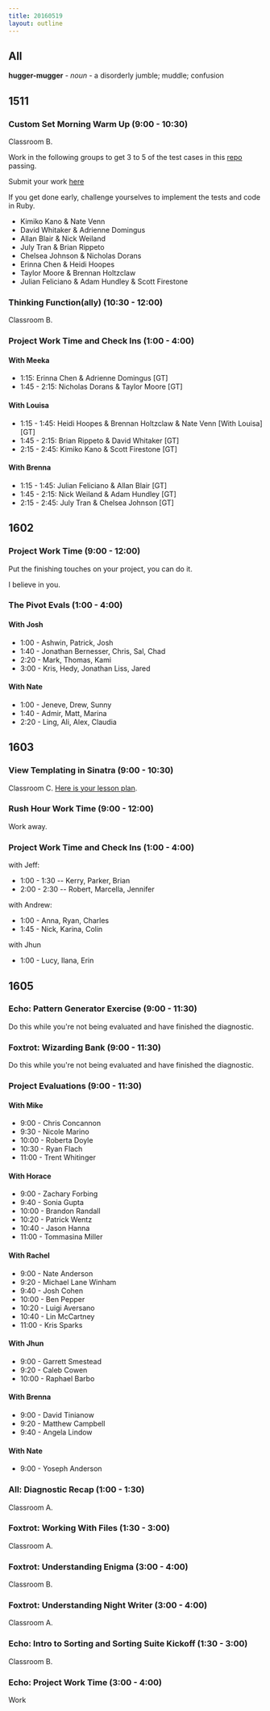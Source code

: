 ```yaml
---
title: 20160519
layout: outline
---
```


## All

**hugger-mugger** - _noun_ - a disorderly jumble; muddle; confusion

## 1511

### Custom Set Morning Warm Up (9:00 - 10:30)

Classroom B.

Work in the following groups to get 3 to 5 of the test cases in this [repo](https://github.com/rrgayhart/custom-set-exercism) passing.

Submit your work [here](https://gist.github.com/rrgayhart/314700cf94ae758121ea9af8706dcfc0)

If you get done early, challenge yourselves to implement the tests and code in Ruby.

* Kimiko Kano & Nate Venn
* David Whitaker & Adrienne Domingus
* Allan Blair & Nick Weiland
* July Tran & Brian Rippeto
* Chelsea Johnson & Nicholas Dorans
* Erinna Chen & Heidi Hoopes
* Taylor Moore & Brennan Holtzclaw
* Julian Feliciano & Adam Hundley & Scott Firestone

### Thinking Function(ally) (10:30 - 12:00)

Classroom B.

### Project Work Time and Check Ins (1:00 - 4:00)

#### With Meeka

* 1:15: Erinna Chen & Adrienne Domingus [GT]
* 1:45 - 2:15: Nicholas Dorans & Taylor Moore [GT]

#### With Louisa

* 1:15 - 1:45: Heidi Hoopes & Brennan Holtzclaw & Nate Venn [With Louisa] [GT]
* 1:45 - 2:15: Brian Rippeto & David Whitaker [GT]
* 2:15 - 2:45: Kimiko Kano & Scott Firestone [GT]

#### With Brenna

* 1:15 - 1:45: Julian Feliciano & Allan Blair [GT]
* 1:45 - 2:15: Nick Weiland & Adam Hundley [GT]
* 2:15 - 2:45: July Tran & Chelsea Johnson [GT]

## 1602

### Project Work Time (9:00 - 12:00)

Put the finishing touches on your project, you can do it.

I believe in you.

### The Pivot Evals (1:00 - 4:00)

#### With Josh
  - 1:00 - Ashwin, Patrick, Josh
  - 1:40 - Jonathan Bernesser, Chris, Sal, Chad
  - 2:20 - Mark, Thomas, Kami
  - 3:00 - Kris, Hedy, Jonathan Liss, Jared

#### With Nate
  - 1:00 - Jeneve, Drew, Sunny
  - 1:40 - Admir, Matt, Marina
  - 2:20 - Ling, Ali, Alex, Claudia

## 1603

### View Templating in Sinatra (9:00 - 10:30)

Classroom C. [Here is your lesson plan](https://github.com/turingschool/lesson_plans/blob/master/ruby_02-web_applications_with_ruby/sinatra_partial_arts.markdown).

### Rush Hour Work Time (9:00 - 12:00)

Work away.

### Project Work Time and Check Ins (1:00 - 4:00)

with Jeff:

* 1:00 - 1:30 -- Kerry, Parker, Brian
* 2:00 - 2:30 -- Robert, Marcella, Jennifer

with Andrew:

* 1:00 - Anna, Ryan, Charles
* 1:45 - Nick, Karina, Colin

with Jhun

* 1:00 - Lucy, Ilana, Erin

## 1605

### Echo: Pattern Generator Exercise (9:00 - 11:30)

Do this while you're not being evaluated and have finished the diagnostic.

### Foxtrot: Wizarding Bank (9:00 - 11:30)

Do this while you're not being evaluated and have finished the diagnostic.

### Project Evaluations (9:00 - 11:30)

#### With Mike
* 9:00 - Chris Concannon
* 9:30 - Nicole Marino
* 10:00 - Roberta Doyle
* 10:30 - Ryan Flach
* 11:00 - Trent Whitinger

#### With Horace
* 9:00 - Zachary Forbing
* 9:40 - Sonia Gupta
* 10:00 - Brandon Randall
* 10:20 - Patrick Wentz
* 10:40 - Jason Hanna
* 11:00 - Tommasina Miller

#### With Rachel
* 9:00 - Nate Anderson
* 9:20 - Michael Lane Winham
* 9:40 - Josh Cohen
* 10:00 - Ben Pepper
* 10:20 - Luigi Aversano
* 10:40 - Lin McCartney
* 11:00 - Kris Sparks

#### With Jhun
* 9:00 - Garrett Smestead
* 9:20 - Caleb Cowen
* 10:00 - Raphael Barbo

#### With Brenna
* 9:00 - David Tinianow
* 9:20 - Matthew Campbell
* 9:40 - Angela Lindow

#### With Nate
* 9:00 - Yoseph Anderson



### All: Diagnostic Recap (1:00 - 1:30)

Classroom A.

### Foxtrot: Working With Files (1:30 - 3:00)

Classroom A.

### Foxtrot: Understanding Enigma (3:00 - 4:00)

Classroom B.

### Foxtrot: Understanding Night Writer (3:00 - 4:00)

Classroom A.

### Echo: Intro to Sorting and Sorting Suite Kickoff (1:30 - 3:00)

Classroom B.

### Echo: Project Work Time (3:00 - 4:00)

Work
